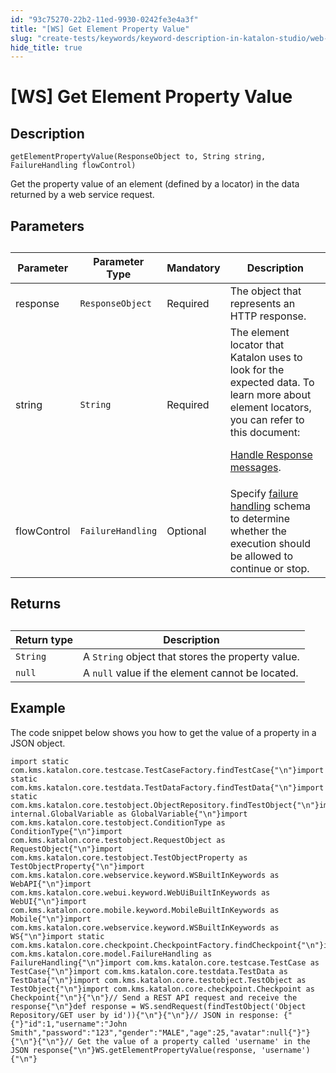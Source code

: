 ```yaml
---
id: "93c75270-22b2-11ed-9930-0242fe3e4a3f"
title: "[WS] Get Element Property Value"
slug: "create-tests/keywords/keyword-description-in-katalon-studio/web-service-keywords/ws-get-element-property-value"
hide_title: true
---
```


# <a id="concept-636" class="anchor_top_offset"/><a id="ariaid-title1" class="anchor_top_offset"/>[WS] Get Element Property Value


## Description

                        
<p xmlns="http://www.w3.org/1999/xhtml" className="p"><code className="ph codeph">getElementPropertyValue(ResponseObject to, String string, FailureHandling flowControl)</code></p> 
<p xmlns="http://www.w3.org/1999/xhtml" className="p">Get the property value of an element (defined by a locator) in the data returned by a web service request.</p> 
        

## Parameters

                        
<table xmlns="http://www.w3.org/1999/xhtml" className="table anchor_top_offset" id="concept-636__3d15cc9d-ce09-4c53-b771-4994544bba29"><caption /><colgroup><col /><col /><col /><col /></colgroup><thead className="thead"><tr className><th className="entry anchor_top_offset" id="concept-636__3d15cc9d-ce09-4c53-b771-4994544bba29__entry__1">Parameter</th><th className="entry anchor_top_offset" id="concept-636__3d15cc9d-ce09-4c53-b771-4994544bba29__entry__2">Parameter Type</th><th className="entry anchor_top_offset" id="concept-636__3d15cc9d-ce09-4c53-b771-4994544bba29__entry__3">Mandatory</th><th className="entry anchor_top_offset" id="concept-636__3d15cc9d-ce09-4c53-b771-4994544bba29__entry__4">Description</th></tr></thead><tbody className="tbody"><tr className><td className="entry" headers="concept-636__3d15cc9d-ce09-4c53-b771-4994544bba29__entry__1 concept-636__3d15cc9d-ce09-4c53-b771-4994544bba29__entry__2 concept-636__3d15cc9d-ce09-4c53-b771-4994544bba29__entry__3 concept-636__3d15cc9d-ce09-4c53-b771-4994544bba29__entry__4 ">response</td><td className="entry" headers="concept-636__3d15cc9d-ce09-4c53-b771-4994544bba29__entry__1 concept-636__3d15cc9d-ce09-4c53-b771-4994544bba29__entry__2 concept-636__3d15cc9d-ce09-4c53-b771-4994544bba29__entry__3 concept-636__3d15cc9d-ce09-4c53-b771-4994544bba29__entry__4 "><code className="ph codeph">ResponseObject</code></td><td className="entry" headers="concept-636__3d15cc9d-ce09-4c53-b771-4994544bba29__entry__1 concept-636__3d15cc9d-ce09-4c53-b771-4994544bba29__entry__2 concept-636__3d15cc9d-ce09-4c53-b771-4994544bba29__entry__3 concept-636__3d15cc9d-ce09-4c53-b771-4994544bba29__entry__4 ">Required</td><td className="entry" headers="concept-636__3d15cc9d-ce09-4c53-b771-4994544bba29__entry__1 concept-636__3d15cc9d-ce09-4c53-b771-4994544bba29__entry__2 concept-636__3d15cc9d-ce09-4c53-b771-4994544bba29__entry__3 concept-636__3d15cc9d-ce09-4c53-b771-4994544bba29__entry__4 ">The object that represents  an HTTP response.</td></tr><tr className><td className="entry" headers="concept-636__3d15cc9d-ce09-4c53-b771-4994544bba29__entry__1 concept-636__3d15cc9d-ce09-4c53-b771-4994544bba29__entry__2 concept-636__3d15cc9d-ce09-4c53-b771-4994544bba29__entry__3 concept-636__3d15cc9d-ce09-4c53-b771-4994544bba29__entry__4 ">string</td><td className="entry" headers="concept-636__3d15cc9d-ce09-4c53-b771-4994544bba29__entry__1 concept-636__3d15cc9d-ce09-4c53-b771-4994544bba29__entry__2 concept-636__3d15cc9d-ce09-4c53-b771-4994544bba29__entry__3 concept-636__3d15cc9d-ce09-4c53-b771-4994544bba29__entry__4 "><code className="ph codeph">String</code></td><td className="entry" headers="concept-636__3d15cc9d-ce09-4c53-b771-4994544bba29__entry__1 concept-636__3d15cc9d-ce09-4c53-b771-4994544bba29__entry__2 concept-636__3d15cc9d-ce09-4c53-b771-4994544bba29__entry__3 concept-636__3d15cc9d-ce09-4c53-b771-4994544bba29__entry__4 ">Required</td><td className="entry" headers="concept-636__3d15cc9d-ce09-4c53-b771-4994544bba29__entry__1 concept-636__3d15cc9d-ce09-4c53-b771-4994544bba29__entry__2 concept-636__3d15cc9d-ce09-4c53-b771-4994544bba29__entry__3 concept-636__3d15cc9d-ce09-4c53-b771-4994544bba29__entry__4 ">The element locator that Katalon uses to look for the expected data. To learn more about element locators, you can refer to this document: <p className="p"><a className="xref" href="/docs/create-tests/test-objects/api-test-objects/handle-response-messages-in-katalon-studio">Handle Response messages</a>.</p></td></tr><tr className><td className="entry" headers="concept-636__3d15cc9d-ce09-4c53-b771-4994544bba29__entry__1 concept-636__3d15cc9d-ce09-4c53-b771-4994544bba29__entry__2 concept-636__3d15cc9d-ce09-4c53-b771-4994544bba29__entry__3 concept-636__3d15cc9d-ce09-4c53-b771-4994544bba29__entry__4 ">flowControl</td><td className="entry" headers="concept-636__3d15cc9d-ce09-4c53-b771-4994544bba29__entry__1 concept-636__3d15cc9d-ce09-4c53-b771-4994544bba29__entry__2 concept-636__3d15cc9d-ce09-4c53-b771-4994544bba29__entry__3 concept-636__3d15cc9d-ce09-4c53-b771-4994544bba29__entry__4 "><code className="ph codeph">FailureHandling</code></td><td className="entry" headers="concept-636__3d15cc9d-ce09-4c53-b771-4994544bba29__entry__1 concept-636__3d15cc9d-ce09-4c53-b771-4994544bba29__entry__2 concept-636__3d15cc9d-ce09-4c53-b771-4994544bba29__entry__3 concept-636__3d15cc9d-ce09-4c53-b771-4994544bba29__entry__4 ">Optional</td><td className="entry" headers="concept-636__3d15cc9d-ce09-4c53-b771-4994544bba29__entry__1 concept-636__3d15cc9d-ce09-4c53-b771-4994544bba29__entry__2 concept-636__3d15cc9d-ce09-4c53-b771-4994544bba29__entry__3 concept-636__3d15cc9d-ce09-4c53-b771-4994544bba29__entry__4 ">Specify <a className="xref" href="/docs/maintain/configure-failure-handling-settings-in-katalon-studio">failure handling</a> schema to determine whether the execution should be allowed to continue or stop.</td></tr></tbody></table> 
        

## Returns

<div xmlns="http://www.w3.org/1999/xhtml" className="p"><table className="table anchor_top_offset" id="concept-636__c25331b8-4f4c-4cd1-afd5-e5944faa7390"><caption /><colgroup><col style={{width: '50%'}} /><col style={{width: '50%'}} /></colgroup><thead className="thead"><tr className><th className="entry anchor_top_offset" id="concept-636__c25331b8-4f4c-4cd1-afd5-e5944faa7390__entry__1">Return type</th><th className="entry anchor_top_offset" id="concept-636__c25331b8-4f4c-4cd1-afd5-e5944faa7390__entry__2">Description</th></tr></thead><tbody className="tbody"><tr className><td className="entry" headers="concept-636__c25331b8-4f4c-4cd1-afd5-e5944faa7390__entry__1 concept-636__c25331b8-4f4c-4cd1-afd5-e5944faa7390__entry__2 "><code className="ph codeph">String</code></td><td className="entry" headers="concept-636__c25331b8-4f4c-4cd1-afd5-e5944faa7390__entry__1 concept-636__c25331b8-4f4c-4cd1-afd5-e5944faa7390__entry__2 ">A <code className="ph codeph">String</code> object that stores the property value.</td></tr><tr className><td className="entry" headers="concept-636__c25331b8-4f4c-4cd1-afd5-e5944faa7390__entry__1 concept-636__c25331b8-4f4c-4cd1-afd5-e5944faa7390__entry__2 "><code className="ph codeph">null</code></td><td className="entry" headers="concept-636__c25331b8-4f4c-4cd1-afd5-e5944faa7390__entry__1 concept-636__c25331b8-4f4c-4cd1-afd5-e5944faa7390__entry__2 ">A <code className="ph codeph">null</code> value if the element cannot be located.</td></tr></tbody></table> </div>

## Example

<p xmlns="http://www.w3.org/1999/xhtml" className="p">The code snippet below shows you how to get the value of a  property in a JSON object.</p> 
<div xmlns="http://www.w3.org/1999/xhtml" className="p"><pre className="pre codeblock"><code>import static com.kms.katalon.core.testcase.TestCaseFactory.findTestCase{"\n"}import static com.kms.katalon.core.testdata.TestDataFactory.findTestData{"\n"}import static com.kms.katalon.core.testobject.ObjectRepository.findTestObject{"\n"}import internal.GlobalVariable as GlobalVariable{"\n"}import com.kms.katalon.core.testobject.ConditionType as ConditionType{"\n"}import com.kms.katalon.core.testobject.RequestObject as RequestObject{"\n"}import com.kms.katalon.core.testobject.TestObjectProperty as TestObjectProperty{"\n"}import com.kms.katalon.core.webservice.keyword.WSBuiltInKeywords as WebAPI{"\n"}import com.kms.katalon.core.webui.keyword.WebUiBuiltInKeywords as WebUI{"\n"}import com.kms.katalon.core.mobile.keyword.MobileBuiltInKeywords as Mobile{"\n"}import com.kms.katalon.core.webservice.keyword.WSBuiltInKeywords as WS{"\n"}import static com.kms.katalon.core.checkpoint.CheckpointFactory.findCheckpoint{"\n"}import com.kms.katalon.core.model.FailureHandling as FailureHandling{"\n"}import com.kms.katalon.core.testcase.TestCase as TestCase{"\n"}import com.kms.katalon.core.testdata.TestData as TestData{"\n"}import com.kms.katalon.core.testobject.TestObject as TestObject{"\n"}import com.kms.katalon.core.checkpoint.Checkpoint as Checkpoint{"\n"}{"\n"}// Send a REST API request and receive the response{"\n"}def response = WS.sendRequest(findTestObject('Object Repository/GET user by id')){"\n"}{"\n"}// JSON in response: {"{"}"id":1,"username":"John Smith","password":"123","gender":"MALE","age":25,"avatar":null{"}"}{"\n"}{"\n"}// Get the value of a property called 'username' in the JSON response{"\n"}WS.getElementPropertyValue(response, 'username'){"\n"}</code></pre></div>
